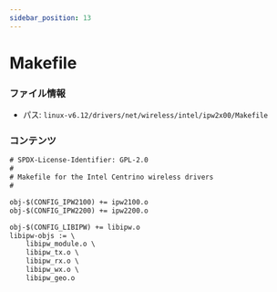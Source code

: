 ```yaml
---
sidebar_position: 13
---
```

# Makefile

### ファイル情報

- パス: `linux-v6.12/drivers/net/wireless/intel/ipw2x00/Makefile`

### コンテンツ

```txt
# SPDX-License-Identifier: GPL-2.0
#
# Makefile for the Intel Centrino wireless drivers
#

obj-$(CONFIG_IPW2100) += ipw2100.o
obj-$(CONFIG_IPW2200) += ipw2200.o

obj-$(CONFIG_LIBIPW) += libipw.o
libipw-objs := \
	libipw_module.o \
	libipw_tx.o \
	libipw_rx.o \
	libipw_wx.o \
	libipw_geo.o

```
